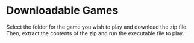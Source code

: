 # Downloadable Games
 Select the folder for the game you wish to play and download the zip file.  Then, extract the contents of the zip and run the executable file to play. 
